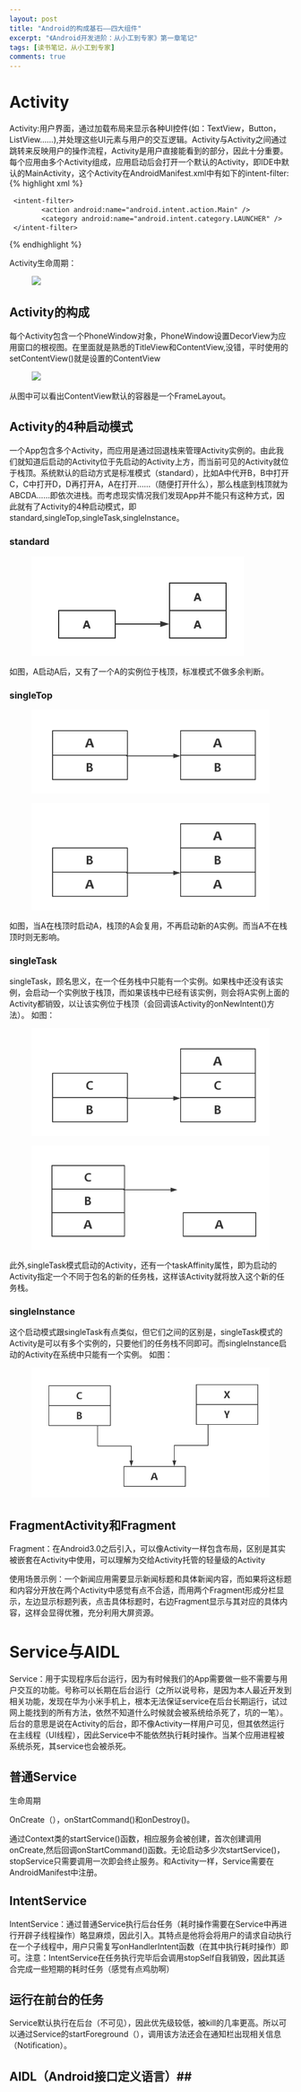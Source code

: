 ```yaml
---
layout: post
title: "Android的构成基石——四大组件"
excerpt: "《Android开发进阶：从小工到专家》第一章笔记"
tags: [读书笔记，从小工到专家]
comments: true
---
```


# Activity #

Activity:用户界面，通过加载布局来显示各种UI控件(如：TextView，Button，ListView……),并处理这些UI元素与用户的交互逻辑。Activity与Activity之间通过跳转来反映用户的操作流程，Activity是用户直接能看到的部分，因此十分重要。每个应用由多个Activity组成，应用启动后会打开一个默认的Activity，即IDE中默认的MainActivity，这个Activity在AndroidManifest.xml中有如下的intent-filter:
{% highlight xml %}

     <intent-filter>
			<action android:name="android.intent.action.Main" />
			<category android:name="android.intent.category.LAUNCHER" />
	 </intent-filter>
{% endhighlight %}

Activity生命周期：

<figure>
	<img src="http://taisenjay.com/images/activitylife.gif">

</figure>

## Activity的构成 ##

每个Activity包含一个PhoneWindow对象，PhoneWindow设置DecorView为应用窗口的根视图。在里面就是熟悉的TitleView和ContentView,没错，平时使用的setContentView()就是设置的ContentView
<figure>
	<img src="http://hujiaweibujidao.github.io/images/androidheros_ui.png">
</figure>
从图中可以看出ContentView默认的容器是一个FrameLayout。

## Activity的4种启动模式 ##

一个App包含多个Activity，而应用是通过回退栈来管理Activity实例的。由此我们就知道后启动的Activity位于先启动的Activity上方，而当前可见的Activity就位于栈顶。系统默认的启动方式是标准模式（standard），比如A中代开B，B中打开C，C中打开D，D再打开A，A在打开……（随便打开什么），那么栈底到栈顶就为ABCDA……即依次进栈。而考虑现实情况我们发现App并不能只有这种方式，因此就有了Activity的4种启动模式，即standard,singleTop,singleTask,singleInstance。

### standard ###

<figure>
	<img src="/images/standard.png">
</figure>

如图，A启动A后，又有了一个A的实例位于栈顶，标准模式不做多余判断。

### singleTop ###

<figure>
	<img src="/images/singleTop1.png">
</figure>

<figure>
	<img src="/images/singleTop2.png">
</figure>

如图，当A在栈顶时启动A，栈顶的A会复用，不再启动新的A实例。而当A不在栈顶时则无影响。

### singleTask ###

singleTask，顾名思义，在一个任务栈中只能有一个实例。如果栈中还没有该实例，会启动一个实例放于栈顶，而如果该栈中已经有该实例，则会将A实例上面的Activity都销毁，以让该实例位于栈顶（会回调该Activity的onNewIntent()方法）。
如图：

<figure>
	<img src="/images/singleTask1.png">
</figure>

<figure>
	<img src="/images/singleTask2.png">
</figure>

此外,singleTask模式启动的Activity，还有一个taskAffinity属性，即为启动的Activity指定一个不同于包名的新的任务栈，这样该Activity就将放入这个新的任务栈。

### singleInstance ###

这个启动模式跟singleTask有点类似，但它们之间的区别是，singleTask模式的Activity是可以有多个实例的，只要他们的任务栈不同即可。而singleInstance启动的Activity在系统中只能有一个实例。
如图：

<figure>
	<img src="/images/singleInstance.png">
</figure>

## FragmentActivity和Fragment ###

Fragment：在Android3.0之后引入，可以像Activity一样包含布局，区别是其实被嵌套在Activity中使用，可以理解为交给Activity托管的轻量级的Activity

使用场景示例：一个新闻应用需要显示新闻标题和具体新闻内容，而如果将这标题和内容分开放在两个Activity中感觉有点不合适，而用两个Fragment形成分栏显示，左边显示标题列表，点击具体标题时，右边Fragment显示与其对应的具体内容，这样会显得优雅，充分利用大屏资源。


# Service与AIDL #

Service：用于实现程序后台运行，因为有时候我们的App需要做一些不需要与用户交互的功能。号称可以长期在后台运行（之所以说号称，是因为本人最近开发到相关功能，发现在华为小米手机上，根本无法保证service在后台长期运行，试过网上能找到的所有方法，依然不知道什么时候就会被系统给杀死了，坑的一笔）。后台的意思是说在Activity的后台，即不像Activity一样用户可见，但其依然运行在主线程（UI线程），因此Service中不能依然执行耗时操作。当某个应用进程被系统杀死，其service也会被杀死。

## 普通Service ##

生命周期

OnCreate（），onStartCommand()和onDestroy()。

通过Context类的startService()函数，相应服务会被创建，首次创建调用onCreate,然后回调onStartCommand()函数。无论启动多少次startService()，stopService只需要调用一次即会终止服务。和Activity一样，Service需要在AndroidManifest中注册。

## IntentService ##

IntentService：通过普通Service执行后台任务（耗时操作需要在Service中再进行开辟子线程操作）略显麻烦，因此引入。其特点是他将会将用户的请求自动执行在一个子线程中，用户只需复写onHandlerIntent函数（在其中执行耗时操作）即可。注意：IntentService在任务执行完毕后会调用stopSelf自我销毁，因此其适合完成一些短期的耗时任务（感觉有点鸡肋啊）

## 运行在前台的任务 ##

Service默认执行在后台（不可见），因此优先级较低，被kill的几率更高。所以可以通过Service的startForeground（），调用该方法还会在通知栏出现相关信息（Notification）。

## AIDL（Android接口定义语言）##

